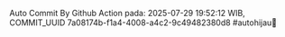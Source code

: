 Auto Commit By Github Action pada: 2025-07-29 19:52:12 WIB, COMMIT_UUID 7a08174b-f1a4-4008-a4c2-9c49482380d8 #autohijau🗿
